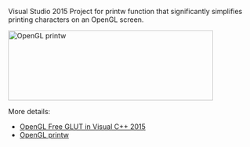 Visual Studio 2015 Project for printw function that significantly simplifies printing characters on an OpenGL screen.

<img title="printw" src="http://alibad.files.wordpress.com/2010/03/printw.jpg" alt="OpenGL printw" width="418" height="143" />

More details: 

* [OpenGL Free GLUT in Visual C++ 2015](http://mycodelog.com/2015/10/08/opengl-freeglut-in-visual-studio-2015/)
* [OpenGL printw](http://mycodelog.com/2010/03/23/printw/)
